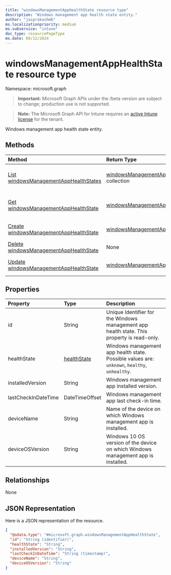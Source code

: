 ```yaml
---
title: "windowsManagementAppHealthState resource type"
description: "Windows management app health state entity."
author: "jaiprakashmb"
ms.localizationpriority: medium
ms.subservice: "intune"
doc_type: resourcePageType
ms.date: 09/12/2024
---
```


# windowsManagementAppHealthState resource type

Namespace: microsoft.graph

> **Important:** Microsoft Graph APIs under the /beta version are subject to change; production use is not supported.

> **Note:** The Microsoft Graph API for Intune requires an [active Intune license](https://go.microsoft.com/fwlink/?linkid=839381) for the tenant.

Windows management app health state entity.

## Methods
|Method|Return Type|Description|
|:---|:---|:---|
|[List windowsManagementAppHealthStates](../api/intune-devices-windowsmanagementapphealthstate-list.md)|[windowsManagementAppHealthState](../resources/intune-devices-windowsmanagementapphealthstate.md) collection|List properties and relationships of the [windowsManagementAppHealthState](../resources/intune-devices-windowsmanagementapphealthstate.md) objects.|
|[Get windowsManagementAppHealthState](../api/intune-devices-windowsmanagementapphealthstate-get.md)|[windowsManagementAppHealthState](../resources/intune-devices-windowsmanagementapphealthstate.md)|Read properties and relationships of the [windowsManagementAppHealthState](../resources/intune-devices-windowsmanagementapphealthstate.md) object.|
|[Create windowsManagementAppHealthState](../api/intune-devices-windowsmanagementapphealthstate-create.md)|[windowsManagementAppHealthState](../resources/intune-devices-windowsmanagementapphealthstate.md)|Create a new [windowsManagementAppHealthState](../resources/intune-devices-windowsmanagementapphealthstate.md) object.|
|[Delete windowsManagementAppHealthState](../api/intune-devices-windowsmanagementapphealthstate-delete.md)|None|Deletes a [windowsManagementAppHealthState](../resources/intune-devices-windowsmanagementapphealthstate.md).|
|[Update windowsManagementAppHealthState](../api/intune-devices-windowsmanagementapphealthstate-update.md)|[windowsManagementAppHealthState](../resources/intune-devices-windowsmanagementapphealthstate.md)|Update the properties of a [windowsManagementAppHealthState](../resources/intune-devices-windowsmanagementapphealthstate.md) object.|

## Properties
|Property|Type|Description|
|:---|:---|:---|
|id|String|Unique Identifier for the Windows management app health state. This property is read-only.|
|healthState|[healthState](../resources/intune-devices-healthstate.md)|Windows management app health state. Possible values are: `unknown`, `healthy`, `unhealthy`.|
|installedVersion|String|Windows management app installed version.|
|lastCheckInDateTime|DateTimeOffset|Windows management app last check-in time.|
|deviceName|String|Name of the device on which Windows management app is installed.|
|deviceOSVersion|String|Windows 10 OS version of the device on which Windows management app is installed.|

## Relationships
None

## JSON Representation
Here is a JSON representation of the resource.
<!-- {
  "blockType": "resource",
  "keyProperty": "id",
  "@odata.type": "microsoft.graph.windowsManagementAppHealthState"
}
-->
``` json
{
  "@odata.type": "#microsoft.graph.windowsManagementAppHealthState",
  "id": "String (identifier)",
  "healthState": "String",
  "installedVersion": "String",
  "lastCheckInDateTime": "String (timestamp)",
  "deviceName": "String",
  "deviceOSVersion": "String"
}
```
